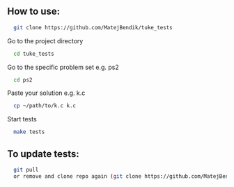 ## How to use:

```bash
  git clone https://github.com/MatejBendik/tuke_tests
```

Go to the project directory

```bash
  cd tuke_tests
```

Go to the specific problem set e.g. ps2

```bash
  cd ps2
```

Paste your solution e.g. k.c

```bash
  cp ~/path/to/k.c k.c
```

Start tests

```bash
  make tests
```

## To update tests: 

```bash
  git pull
  or remove and clone repo again (git clone https://github.com/MatejBendik/tuke_tests)
```


